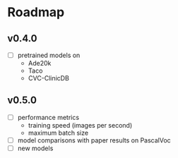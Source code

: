 # Roadmap

## v0.4.0

- [ ] pretrained models on
    - Ade20k
    - Taco
    - CVC-ClinicDB

## v0.5.0

- [ ] performance metrics
    - training speed (images per second)
    - maximum batch size
- [ ] model comparisons with paper results on PascalVoc
- [ ] new models